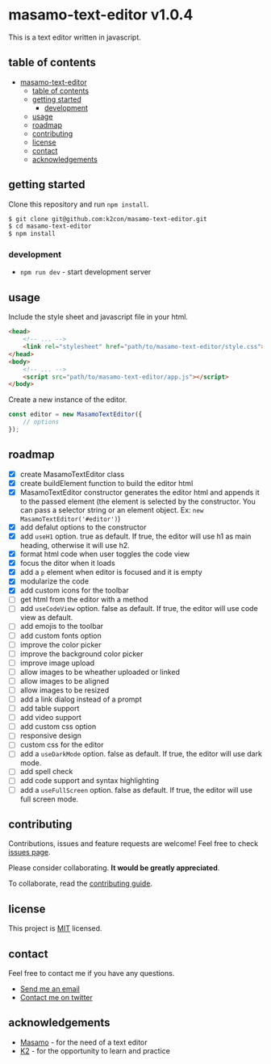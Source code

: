 # masamo-text-editor v1.0.4

This is a text editor written in javascript.

## table of contents

- [masamo-text-editor](#masamo-text-editor)
    - [table of contents](#table-of-contents)
    - [getting started](#getting-started)
        - [development](#development)
    - [usage](#usage)
    - [roadmap](#roadmap)
    - [contributing](#contributing)
    - [license](#license)
    - [contact](#contact)
    - [acknowledgements](#acknowledgements)

## getting started

Clone this repository and run `npm install`.

```sh
$ git clone git@github.com:k2con/masamo-text-editor.git
$ cd masamo-text-editor
$ npm install
```

### development

- `npm run dev` - start development server

## usage

Include the style sheet and javascript file in your html.

```html
<head>
    <!-- ... -->
    <link rel="stylesheet" href="path/to/masamo-text-editor/style.css">
</head>
<body>
    <!-- ... -->
    <script src="path/to/masamo-text-editor/app.js"></script>
</body>
```

Create a new instance of the editor.

```js
const editor = new MasamoTextEditor({
    // options
});
```

## roadmap

- [x] create MasamoTextEditor class
- [x] create buildElement function to build the editor html
- [x] MasamoTextEditor constructor generates the editor html and appends it to the passed element (the element is selected by the constructor. You can pass a selector string or an element object. Ex: `new MasamoTextEditor('#editor')`)
- [x] add defalut options to the constructor
- [x] add `useH1` option. true as default. If true, the editor will use h1 as main heading, otherwise it will use h2.
- [x] format html code when user toggles the code view
- [x] focus the ditor when it loads
- [x] add a `p` element when editor is focused and it is empty
- [x] modularize the code
- [x] add custom icons for the toolbar
- [ ] get html from the editor with a method
- [ ] add `useCodeView` option. false as default. If true, the editor will use code view as default.
- [ ] add emojis to the toolbar
- [ ] add custom fonts option
- [ ] improve the color picker
- [ ] improve the background color picker
- [ ] improve image upload
- [ ] allow images to be wheather uploaded or linked
- [ ] allow images to be aligned
- [ ] allow images to be resized
- [ ] add a link dialog instead of a prompt
- [ ] add table support
- [ ] add video support
- [ ] add custom css option
- [ ] responsive design
- [ ] custom css for the editor
- [ ] add a `useDarkMode` option. false as default. If true, the editor will use dark mode.
- [ ] add spell check
- [ ] add code support and syntax highlighting
- [ ] add a `useFullScreen` option. false as default. If true, the editor will use full screen mode.

## contributing

Contributions, issues and feature requests are welcome! Feel free to check [issues page](https://github.com/k2con/masamo-text-editor/issues). 

Please consider collaborating. **It would be greatly appreciated**.

To collaborate, read the [contributing guide](CONTRIBUTING.md).

## license

This project is [MIT](LICENSE) licensed.

## contact

Feel free to contact me if you have any questions.

- [Send me an email](mailto:rincorpes@gmail.com)
- [Contact me on twitter](https://twitter.com/thehomelessdev)

## acknowledgements

- [Masamo](masamo.tech) - for the need of a text editor
- [K2](k2con.com) - for the opportunity to learn and practice
